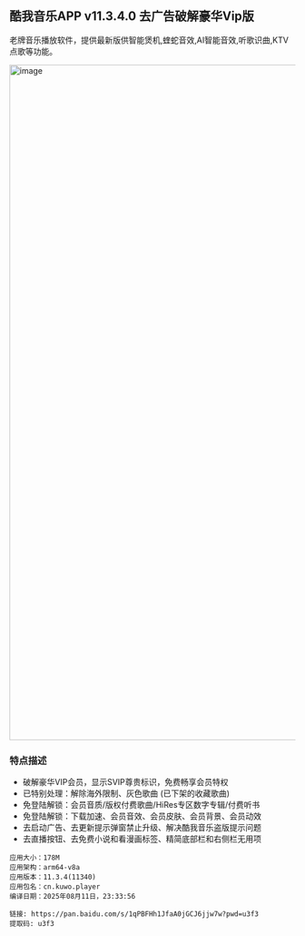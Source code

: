 ## 酷我音乐APP v11.3.4.0 去广告破解豪华Vip版

老牌音乐播放软件，提供最新版供智能煲机,蝰蛇音效,AI智能音效,听歌识曲,KTV点歌等功能。

<img width="1201" height="1188" alt="image" src="https://github.com/user-attachments/assets/56821bfd-d12f-4f20-9a7e-1ff80a8c17e7" />

### 特点描述

- 破解豪华VIP会员，显示SVIP尊贵标识，免费畅享会员特权
- 已特别处理：解除海外限制、灰色歌曲 (已下架的收藏歌曲)
- 免登陆解锁：会员音质/版权付费歌曲/HiRes专区数字专辑/付费听书
- 免登陆解锁：下载加速、会员音效、会员皮肤、会员背景、会员动效
- 去启动广告、去更新提示弹窗禁止升级、解决酷我音乐盗版提示问题
- 去直播按钮、去免费小说和看漫画标签、精简底部栏和右侧栏无用项

```
应用大小：178M
应用架构：arm64-v8a
应用版本：11.3.4(11340)
应用包名：cn.kuwo.player
编译日期：2025年08月11日，23:33:56
```

```
链接: https://pan.baidu.com/s/1qPBFHh1JfaA0jGCJ6jjw7w?pwd=u3f3 
提取码: u3f3
```
